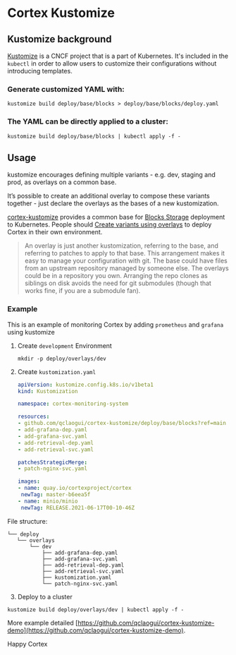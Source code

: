 # Cortex Kustomize

## Kustomize background

[Kustomize](https://kustomize.io) is a CNCF project that is a part of Kubernetes.  It's included in
the `kubectl` in order to allow users to customize their configurations without introducing templates.

### Generate customized YAML with:

`kustomize build deploy/base/blocks > deploy/base/blocks/deploy.yaml`

### The YAML can be directly applied to a cluster:

`kustomize build deploy/base/blocks | kubectl apply -f -`

## Usage

kustomize encourages defining multiple variants - e.g. dev, staging and prod, as overlays on a common base.

It’s possible to create an additional overlay to compose these variants together - just declare the overlays as the bases of a new kustomization.

[cortex-kustomize](https://github.com/qclaogui/cortex-kustomize) provides a common base for [Blocks Storage](https://cortexmetrics.io/docs/blocks-storage/) deployment to Kubernetes. People should [Create variants using overlays](https://github.com/kubernetes-sigs/kustomize#2-create-variants-using-overlays) to deploy Cortex in their own environment.

> An overlay is just another kustomization, referring to the base, and referring to patches to apply to that base.
 This arrangement makes it easy to manage your configuration with git. The base could have files from an upstream repository managed by someone else. The overlays could be in a repository you own. Arranging the repo clones as siblings on disk avoids the need for git submodules (though that works fine, if you are a submodule fan).


### Example

This is an example of monitoring Cortex by adding `prometheus` and `grafana` using kustomize

1. Create `development` Environment

   `mkdir -p deploy/overlays/dev`

2) Create `kustomization.yaml`

    ```yaml
   apiVersion: kustomize.config.k8s.io/v1beta1
   kind: Kustomization
   
   namespace: cortex-monitoring-system
   
   resources:
   - github.com/qclaogui/cortex-kustomize/deploy/base/blocks?ref=main
   - add-grafana-dep.yaml
   - add-grafana-svc.yaml
   - add-retrieval-dep.yaml
   - add-retrieval-svc.yaml
   
   patchesStrategicMerge:
   - patch-nginx-svc.yaml
   
   images:
   - name: quay.io/cortexproject/cortex
     newTag: master-b6eea5f
   - name: minio/minio
     newTag: RELEASE.2021-06-17T00-10-46Z
    ```

File structure:
```shell
└── deploy
   └── overlays
       └── dev
           ├── add-grafana-dep.yaml
           ├── add-grafana-svc.yaml
           ├── add-retrieval-dep.yaml
           ├── add-retrieval-svc.yaml
           ├── kustomization.yaml
           └── patch-nginx-svc.yaml

```

3. Deploy to a cluster

`kustomize build deploy/overlays/dev | kubectl apply -f -`

More example detailed [https://github.com/qclaogui/cortex-kustomize-demo](https://github.com/qclaogui/cortex-kustomize-demo).

Happy Cortex